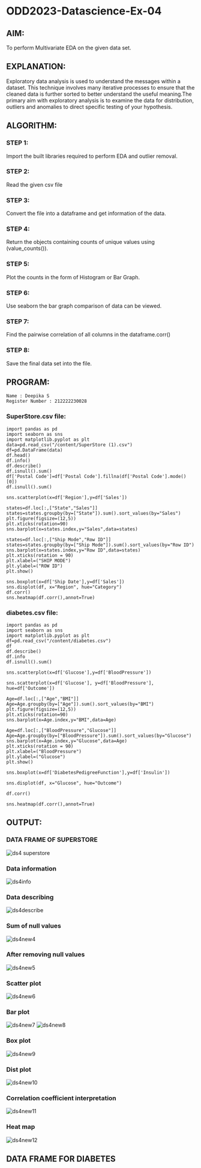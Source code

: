 # ODD2023-Datascience-Ex-04
## AIM:
To perform Multivariate EDA on the given data set.
## EXPLANATION:
Exploratory data analysis is used to understand the messages within a dataset. This technique involves many iterative processes to ensure that the cleaned data is further sorted to better understand the useful meaning.The primary aim with exploratory analysis is to examine the data for distribution, outliers and anomalies to direct specific testing of your hypothesis.
## ALGORITHM:
### STEP 1:
Import the built libraries required to perform EDA and outlier removal.
### STEP 2:
Read the given csv file
### STEP 3:
Convert the file into a dataframe and get information of the data.
### STEP 4:
Return the objects containing counts of unique values using (value_counts()).
### STEP 5:
Plot the counts in the form of Histogram or Bar Graph.
### STEP 6:
Use seaborn the bar graph comparison of data can be viewed.
### STEP 7:
Find the pairwise correlation of all columns in the dataframe.corr()
### STEP 8:
Save the final data set into the file.
## PROGRAM:
```
Name : Deepika S
Register Number : 212222230028
```
### SuperStore.csv file:
```
import pandas as pd
import seaborn as sns
import matplotlib.pyplot as plt
data=pd.read_csv("/content/SuperStore (1).csv")
df=pd.DataFrame(data)
df.head()
df.info()
df.describe()
df.isnull().sum()
df['Postal Code']=df['Postal Code'].fillna(df['Postal Code'].mode()[0])
df.isnull().sum()

sns.scatterplot(x=df['Region'],y=df['Sales'])

states=df.loc[:,["State","Sales"]]
states=states.groupby(by=["State"]).sum().sort_values(by="Sales")
plt.figure(figsize=(12,5))
plt.xticks(rotation=90)
sns.barplot(x=states.index,y="Sales",data=states)

states=df.loc[:,["Ship Mode","Row ID"]]
states=states.groupby(by=["Ship Mode"]).sum().sort_values(by="Row ID")
sns.barplot(x=states.index,y="Row ID",data=states)
plt.xticks(rotation = 90)
plt.xlabel=("SHIP MODE")
plt.ylabel=("ROW ID")
plt.show()

sns.boxplot(x=df['Ship Date'],y=df['Sales'])
sns.displot(df, x="Region", hue="Category")
df.corr()
sns.heatmap(df.corr(),annot=True)
```
### diabetes.csv file:
```
import pandas as pd
import seaborn as sns
import matplotlib.pyplot as plt
df=pd.read_csv("/content/diabetes.csv")
df
df.describe()
df.info
df.isnull().sum()

sns.scatterplot(x=df['Glucose'],y=df['BloodPressure'])

sns.scatterplot(x=df['Glucose'], y=df['BloodPressure'], hue=df['Outcome'])

Age=df.loc[:,["Age","BMI"]]
Age=Age.groupby(by=["Age"]).sum().sort_values(by="BMI")
plt.figure(figsize=(12,5))
plt.xticks(rotation=90)
sns.barplot(x=Age.index,y="BMI",data=Age)

Age=df.loc[:,["BloodPressure","Glucose"]]
Age=Age.groupby(by=["BloodPressure"]).sum().sort_values(by="Glucose")
sns.barplot(x=Age.index,y="Glucose",data=Age)
plt.xticks(rotation = 90)
plt.xlabel=("BloodPressure")
plt.ylabel=("Glucose")
plt.show()

sns.boxplot(x=df['DiabetesPedigreeFunction'],y=df['Insulin'])

sns.displot(df, x="Glucose", hue="Outcome")

df.corr()

sns.heatmap(df.corr(),annot=True)
```
## OUTPUT:
### DATA FRAME OF SUPERSTORE
![ds4 superstore](https://github.com/deepikasrinivasans/ODD2023-Datascience-Ex-04/assets/119393935/022389f4-1c5a-4dab-9f66-40913683c510)
### Data information
![ds4info](https://github.com/deepikasrinivasans/ODD2023-Datascience-Ex-04/assets/119393935/d1bde069-3fb8-4e0e-9ed8-33d7feba8fee)
### Data describing
![ds4describe](https://github.com/deepikasrinivasans/ODD2023-Datascience-Ex-04/assets/119393935/7779f69d-17a6-413a-955a-65b003f8e802)
### Sum of null values
![ds4new4](https://github.com/deepikasrinivasans/ODD2023-Datascience-Ex-04/assets/119393935/5d9e25fc-0983-4450-a43d-c47846b496e8)
### After removing null values
![ds4new5](https://github.com/deepikasrinivasans/ODD2023-Datascience-Ex-04/assets/119393935/0ee3d281-46bd-439f-aac8-869f241b769b)
### Scatter plot
![ds4new6](https://github.com/deepikasrinivasans/ODD2023-Datascience-Ex-04/assets/119393935/4f3657f1-18df-4216-8653-75a3c1880ac0)
### Bar plot
![ds4new7](https://github.com/deepikasrinivasans/ODD2023-Datascience-Ex-04/assets/119393935/742ba782-43a3-4587-8d67-1aec3798e289)
![ds4new8](https://github.com/deepikasrinivasans/ODD2023-Datascience-Ex-04/assets/119393935/72b5b30e-229e-4b80-8311-ba692b16ba71)
### Box plot
![ds4new9](https://github.com/deepikasrinivasans/ODD2023-Datascience-Ex-04/assets/119393935/2c4c5c66-4c11-4bd3-b77c-1619658a9cc8)
### Dist plot
![ds4new10](https://github.com/deepikasrinivasans/ODD2023-Datascience-Ex-04/assets/119393935/7ea3e1cf-e276-43e9-8ec0-725bbff2e290)
### Correlation coefficient interpretation
![ds4new11](https://github.com/deepikasrinivasans/ODD2023-Datascience-Ex-04/assets/119393935/84629696-760d-4937-bb97-8cf7b560cb33)
### Heat map
![ds4new12](https://github.com/deepikasrinivasans/ODD2023-Datascience-Ex-04/assets/119393935/cb00733f-dbfd-4557-bd77-40a931e1fade)

## DATA FRAME FOR DIABETES

